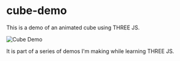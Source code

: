 # cube-demo
This is a demo of an animated cube using THREE JS.

<img src="https://i.ibb.co/YNrTG44/Screenshot-2021-05-15-at-7-07-09-PM.png" alt="Cube Demo" border="0">

It is part of a series of demos I'm making while learning THREE JS.
